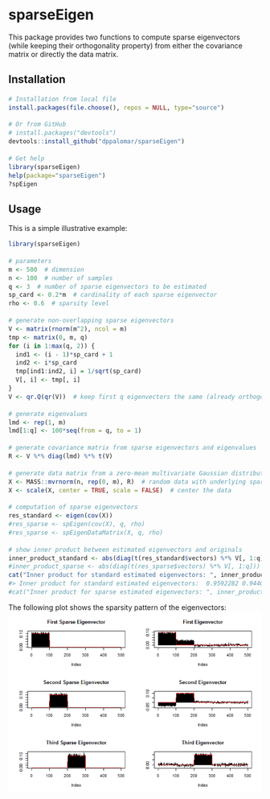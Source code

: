 <!-- README.md is generated from README.Rmd. Please edit that file -->
sparseEigen
===========

This package provides two functions to compute sparse eigenvectors (while keeping their orthogonality property) from either the covariance matrix or directly the data matrix.

Installation
------------

``` r
# Installation from local file
install.packages(file.choose(), repos = NULL, type="source")

# Or from GitHub
# install.packages("devtools")
devtools::install_github("dppalomar/sparseEigen")

# Get help
library(sparseEigen)
help(package="sparseEigen")
?spEigen
```

Usage
-----

This is a simple illustrative example:

``` r
library(sparseEigen)

# parameters 
m <- 500  # dimension
n <- 100  # number of samples
q <- 3  # number of sparse eigenvectors to be estimated
sp_card <- 0.2*m  # cardinality of each sparse eigenvector
rho <- 0.6  # sparsity level

# generate non-overlapping sparse eigenvectors
V <- matrix(rnorm(m^2), ncol = m)
tmp <- matrix(0, m, q)
for (i in 1:max(q, 2)) {
  ind1 <- (i - 1)*sp_card + 1
  ind2 <- i*sp_card
  tmp[ind1:ind2, i] = 1/sqrt(sp_card)
  V[, i] <- tmp[, i]
}
V <- qr.Q(qr(V))  # keep first q eigenvectors the same (already orthogonal) and orthogonalize the rest

# generate eigenvalues
lmd <- rep(1, m)
lmd[1:q] <- 100*seq(from = q, to = 1)

# generate covariance matrix from sparse eigenvectors and eigenvalues
R <- V %*% diag(lmd) %*% t(V)

# generate data matrix from a zero-mean multivariate Gaussian distribution with the constructed covariance
X <- MASS::mvrnorm(n, rep(0, m), R)  # random data with underlying sparse structure
X <- scale(X, center = TRUE, scale = FALSE)  # center the data

# computation of sparse eigenvectors
res_standard <- eigen(cov(X))
#res_sparse <- spEigen(cov(X), q, rho)
#res_sparse <- spEigenDataMatrix(X, q, rho)

# show inner product between estimated eigenvectors and originals
inner_product_standard <- abs(diag(t(res_standard$vectors) %*% V[, 1:q]))
#inner_product_sparse <- abs(diag(t(res_sparse$vectors) %*% V[, 1:q]))
cat("Inner product for standard estimated eigenvectors: ", inner_product_standard)
#> Inner product for standard estimated eigenvectors:  0.9592282 0.9440755 0.9657794
#cat("Inner product for sparse estimated eigenvectors: ", inner_product_sparse)
```

The following plot shows the sparsity pattern of the eigenvectors: ![](README-unnamed-chunk-4-1.png)
